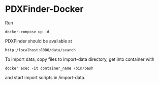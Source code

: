 # PDXFinder-Docker

Run 

<code>docker-compose up -d</code>

PDXFinder should be available at 

<code>http:/localhost:8080/data/search</code>

To import data, copy files to import-data directory, get into container with

<code>docker exec -it container_name /bin/bash</code>

and start import scripts in /import-data.
